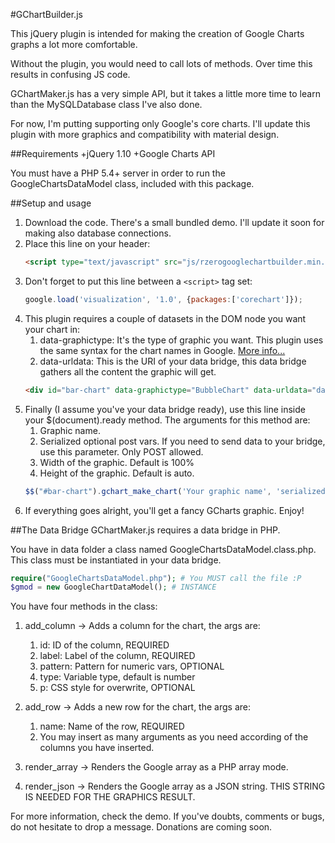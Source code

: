#GChartBuilder.js

This jQuery plugin is intended for making the creation of Google Charts graphs a lot more comfortable.

Without the plugin, you would need to call lots of methods. Over time this results in confusing JS code.

GChartMaker.js has a very simple API, but it takes a little more time to learn than the MySQLDatabase class I've also done.

For now, I'm putting supporting only Google's core charts. I'll update this plugin with more graphics and compatibility with material design.

##Requirements
+jQuery 1.10 
+Google Charts API

You must have a PHP 5.4+ server in order to run the GoogleChartsDataModel class, included with this package. 

##Setup and usage
1. Download the code. There's a small bundled demo. I'll update it soon for making also database connections.
2. Place this line on your header:
	```html
	<script type="text/javascript" src="js/rzerogooglechartbuilder.min.js"></script>
	```
3. Don't forget to put this line between a `<script>` tag set:
	```javascript
	google.load('visualization', '1.0', {packages:['corechart']});
	```
4. This plugin requires a couple of datasets in the DOM node you want your chart in:
	1. data-graphictype: It's the type of graphic you want. This plugin uses the same syntax for the chart names in Google. [More info...](https://developers.google.com/chart/interactive/docs/gallery)
	2. data-urldata: This is the URI of your data bridge, this data bridge gathers all the content the graphic will get.
	```html
	<div id="bar-chart" data-graphictype="BubbleChart" data-urldata="data/getdata.php"></div>
	```
5. Finally (I assume you've your data bridge ready), use this line inside your $(document).ready method. The arguments for this method are:
	1. Graphic name.
	2. Serialized optional post vars. If you need to send data to your bridge, use this parameter. Only POST allowed.
	3. Width of the graphic. Default is 100%
	4. Height of the graphic. Default is auto.
	```javascript
	$$("#bar-chart").gchart_make_chart('Your graphic name', 'serialized=1&optional=1&postvars=1', '100', '100');
	```
6. If everything goes alright, you'll get a fancy GCharts graphic. Enjoy!

##The Data Bridge
GChartMaker.js requires a data bridge in PHP.

You have in data folder a class named GoogleChartsDataModel.class.php. This class must be instantiated in your data bridge.

```php
require("GoogleChartsDataModel.php"); # You MUST call the file :P
$gmod = new GoogleChartDataModel(); # INSTANCE
```

You have four methods in the class:

1. add_column -> Adds a column for the chart, the args are:
	1. id: ID of the column, REQUIRED
	2. label: Label of the column, REQUIRED
	3. pattern: Pattern for numeric vars, OPTIONAL
	4. type: Variable type, default is number
	5. p: CSS style for overwrite, OPTIONAL

2. add_row -> Adds a new row for the chart, the args are:
	1. name: Name of the row, REQUIRED
	2. You may insert as many arguments as you need according of the columns you have inserted.

3. render_array -> Renders the Google array as a PHP array mode.
4. render_json -> Renders the Google array as a JSON string. THIS STRING IS NEEDED FOR THE GRAPHICS RESULT.

For more information, check the demo. If you've doubts, comments or bugs, do not hesitate to drop a message. Donations are coming soon.
